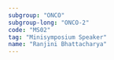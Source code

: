 ```yaml
---
subgroup: "ONCO"
subgroup-long: "ONCO-2"
code: "MS02"
tag: "Minisymposium Speaker"
name: "Ranjini Bhattacharya"
---
```

